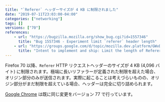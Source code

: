 ```yaml
---
title: "`Referer` ヘッダーサイズが 4 KB に制限されました"
date: "2019-07-11T23:03:00-04:00"
categories: ["networking"]
tags: []
versions: ["70"]
references:
    - url: "https://bugzilla.mozilla.org/show_bug.cgi?id=1557346"
      title: "Bug 1557346 - Experiment limit `referer` header length"
    - url: "https://groups.google.com/d/topic/mozilla.dev.platform/GWvDmAn8n3M/discussion"
      title: "Intent to implement and ship: Limit the length of Referer header to 4k"
---
```

Firefox 70 以降、`Referer` HTTP リクエストヘッダーのサイズが 4 KB (4,096 バイト) に制限されます。極端に長いリファラーが定義された制限を超えた場合、オリジン部分のみが送信されます。実際に起こることは考えづらいものの、オリジン部分がまだ制限を超えている場合、ヘッダーは完全に切り詰められます。

[Google Chrome](https://www.chromestatus.com/feature/5648956820291584) は既に同じ変更をバージョン 77 で行っています。
